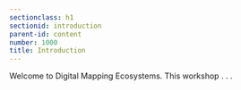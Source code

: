 ```yaml
---
sectionclass: h1
sectionid: introduction
parent-id: content
number: 1000
title: Introduction
---
```

Welcome to Digital Mapping Ecosystems. This workshop . . .
